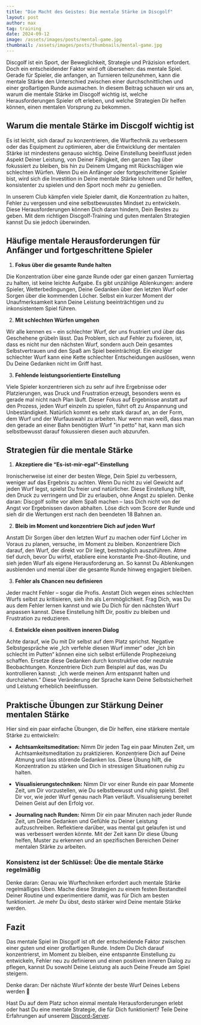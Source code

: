 ```yaml
---
title: "Die Macht des Geistes: Die mentale Stärke im Discgolf"
layout: post
author: max
tag: training
date: 2024-09-12
image: /assets/images/posts/mental-game.jpg
thumbnail: /assets/images/posts/thumbnails/mental-game.jpg
---
```


Discgolf ist ein Sport, der Beweglichkeit, Strategie und Präzision erfordert. Doch ein entscheidender Faktor wird oft übersehen: das mentale Spiel. Gerade für Spieler, die anfangen, an Turnieren teilzunehmen, kann die mentale Stärke den Unterschied zwischen einer durchschnittlichen und einer großartigen Runde ausmachen. In diesem Beitrag schauen wir uns an, warum die mentale Stärke im Discgolf wichtig ist, welche Herausforderungen Spieler oft erleben, und welche Strategien Dir helfen können, einen mentalen Vorsprung zu bekommen.

## Warum die mentale Stärke im Discgolf wichtig ist

Es ist leicht, sich darauf zu konzentrieren, die Wurftechnik zu verbessern oder das Equipment zu optimieren, aber die Entwicklung der mentalen Stärke ist mindestens genauso wichtig. Deine Einstellung beeinflusst jeden Aspekt Deiner Leistung, von Deiner Fähigkeit, den ganzen Tag über fokussiert zu bleiben, bis hin zu Deinem Umgang mit Rückschlägen wie schlechten Würfen. Wenn Du ein Anfänger oder fortgeschrittener Spieler bist, wird sich die Investition in Deine mentale Stärke lohnen und Dir helfen, konsistenter zu spielen und den Sport noch mehr zu genießen.

In unserem Club kämpfen viele Spieler damit, die Konzentration zu halten, Fehler zu vergessen und eine selbstbewusstes Mindset zu entwickeln. Diese Herausforderungen können Dich daran hindern, Dein Bestes zu geben. Mit dem richtigen Discgolf-Training und guten mentalen Strategien kannst Du sie jedoch überwinden.

## Häufige mentale Herausforderungen für Anfänger und fortgeschrittene Spieler

1. **Fokus über die gesamte Runde halten**

Die Konzentration über eine ganze Runde oder gar einen ganzen Turniertag zu halten, ist keine leichte Aufgabe. Es gibt unzählige Ablenkungen: andere Spieler, Wetterbedingungen, Deine Gedanken über den letzten Wurf oder Sorgen über die kommenden Löcher. Selbst ein kurzer Moment der Unaufmerksamkeit kann Deine Leistung beeinträchtigen und zu inkonsistentem Spiel führen.

2. **Mit schlechten Würfen umgehen**

Wir alle kennen es – ein schlechter Wurf, der uns frustriert und über das Geschehene grübeln lässt. Das Problem, sich auf Fehler zu fixieren, ist, dass es nicht nur den nächsten Wurf, sondern auch Dein gesamtes Selbstvertrauen und den Spaß am Spiel beeinträchtigt. Ein einziger schlechter Wurf kann eine Kette schlechter Entscheidungen auslösen, wenn Du Deine Gedanken nicht im Griff hast.

3. **Fehlende leistungsorientierte Einstellung**

Viele Spieler konzentrieren sich zu sehr auf ihre Ergebnisse oder Platzierungen, was Druck und Frustration erzeugt, besonders wenn es gerade mal nicht nach Plan läuft. Dieser Fokus auf Ergebnisse anstatt auf den Prozess, jeden Wurf einzeln zu spielen, führt oft zu Anspannung und Unbeständigkeit. Natürlich kommt es sehr stark darauf an, an der Form, dem Wurf und der Wurfauswahl zu arbeiten. Nur wenn man weiß, dass man den gerade an einer Bahn benötigten Wurf "in petto" hat, kann man sich selbstbewusst darauf fokussieren diesen auch abzurufen.

## Strategien für die mentale Stärke

1. **Akzeptiere die “Es-ist-mir-egal”-Einstellung**

Ironischerweise ist einer der besten Wege, Dein Spiel zu verbessern, weniger auf das Ergebnis zu achten. Wenn Du nicht zu viel Gewicht auf jeden Wurf legst, spielst Du freier und natürlicher. Diese Einstellung hilft, den Druck zu verringern und Dir zu erlauben, ohne Angst zu spielen. Denke daran: Discgolf sollte vor allem Spaß machen – lass Dich nicht von der Angst vor Ergebnissen davon abhalten. Löse dich vom Score der Runde und sieh dir die Wertungen erst nach den beendeten 18 Bahnen an.

2. **Bleib im Moment und konzentriere Dich auf jeden Wurf**

Anstatt Dir Sorgen über den letzten Wurf zu machen oder fünf Löcher im Voraus zu planen, versuche, im Moment zu bleiben. Konzentriere Dich darauf, den Wurf, der direkt vor Dir liegt, bestmöglich auszuführen. Atme tief durch, bevor Du wirfst, etabliere eine konstante Pre-Shot-Routine, und sieh jeden Wurf als eigene Herausforderung an. So kannst Du Ablenkungen ausblenden und mental über die gesamte Runde hinweg engagiert bleiben.

3. **Fehler als Chancen neu definieren**

Jeder macht Fehler – sogar die Profis. Anstatt Dich wegen eines schlechten Wurfs selbst zu kritisieren, sieh ihn als Lernmöglichkeit. Frag Dich, was Du aus dem Fehler lernen kannst und wie Du Dich für den nächsten Wurf anpassen kannst. Diese Einstellung hilft Dir, positiv zu bleiben und Frustration zu reduzieren.

4. **Entwickle einen positiven inneren Dialog**

Achte darauf, wie Du mit Dir selbst auf dem Platz sprichst. Negative Selbstgespräche wie „Ich verfehle diesen Wurf immer“ oder „Ich bin schlecht im Putten“ können eine sich selbst erfüllende Prophezeiung schaffen. Ersetze diese Gedanken durch konstruktive oder neutrale Beobachtungen. Konzentriere Dich zum Beispiel auf das, was Du kontrollieren kannst: „Ich werde meinen Arm entspannt halten und durchziehen.“ Diese Veränderung der Sprache kann Deine Selbstsicherheit und Leistung erheblich beeinflussen.

## Praktische Übungen zur Stärkung Deiner mentalen Stärke

Hier sind ein paar einfache Übungen, die Dir helfen, eine stärkere mentale Stärke zu entwickeln:

- **Achtsamkeitsmeditation:** Nimm Dir jeden Tag ein paar Minuten Zeit, um Achtsamkeitsmeditation zu praktizieren. Konzentriere Dich auf Deine Atmung und lass störende Gedanken los. Diese Übung hilft, die Konzentration zu stärken und Dich in stressigen Situationen ruhig zu halten.

- **Visualisierungstechniken:** Nimm Dir vor einer Runde ein paar Momente Zeit, um Dir vorzustellen, wie Du selbstbewusst und ruhig spielst. Stell Dir vor, wie jeder Wurf genau nach Plan verläuft. Visualisierung bereitet Deinen Geist auf den Erfolg vor.

- **Journaling nach Runden:** Nimm Dir ein paar Minuten nach jeder Runde Zeit, um Deine Gedanken und Gefühle zu Deiner Leistung aufzuschreiben. Reflektiere darüber, was mental gut gelaufen ist und was verbessert werden könnte. Mit der Zeit kann Dir diese Übung helfen, Muster zu erkennen und an spezifischen Bereichen Deiner mentalen Stärke zu arbeiten.

### Konsistenz ist der Schlüssel: Übe die mentale Stärke regelmäßig

Denke daran: Genau wie Wurftechniken erfordert auch mentale Stärke regelmäßiges Üben. Mache diese Strategien zu einem festen Bestandteil Deiner Routine und experimentiere damit, was für Dich am besten funktioniert. Je mehr Du übst, desto stärker wird Deine mentale Stärke werden.

## Fazit

Das mentale Spiel im Discgolf ist oft der entscheidende Faktor zwischen einer guten und einer großartigen Runde. Indem Du Dich darauf konzentrierst, im Moment zu bleiben, eine entspannte Einstellung zu entwickeln, Fehler neu zu definieren und einen positiven inneren Dialog zu pflegen, kannst Du sowohl Deine Leistung als auch Deine Freude am Spiel steigern.

Denke daran: Der nächste Wurf könnte der beste Wurf Deines Lebens werden 🙂

Hast Du auf dem Platz schon einmal mentale Herausforderungen erlebt oder hast Du eine mentale Strategie, die für Dich funktioniert? Teile Deine Erfahrungen auf unserem <a href="#" onclick="window.open('\/\/discord.gg\/bus8ZcaNFT');">Discord-Server</a>.